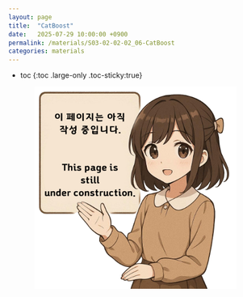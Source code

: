```yaml
---
layout: page
title:  "CatBoost"
date:   2025-07-29 10:00:00 +0900
permalink: /materials/S03-02-02-02_06-CatBoost
categories: materials
---
```

* toc
{:toc .large-only .toc-sticky:true}


<div class="insert-image" style="text-align: center;">
    <img style="width: 400px;" src="/assets/img/PagePreparing.png">
</div>